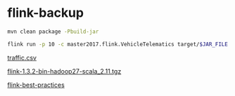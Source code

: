 # flink-backup

```bash
mvn clean package -Pbuild-jar
```

```bash
flink run -p 10 -c master2017.flink.VehicleTelematics target/$JAR_FILE $INPUT_FILE $OUTPUT_FOLDER
```

[traffic.csv](http://lsd11.ls.fi.upm.es/traffic-3xways-new.7z)

[flink-1.3.2-bin-hadoop27-scala_2.11.tgz](https://archive.apache.org/dist/flink/flink-1.3.2/)

[flink-best-practices](https://ci.apache.org/projects/flink/flink-docs-release-1.6/dev/best_practices.html)
